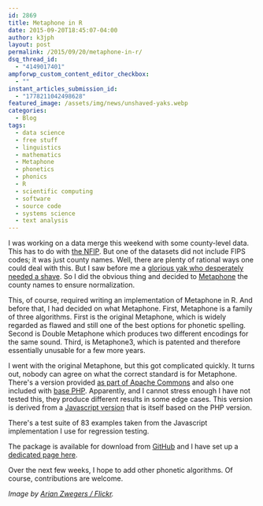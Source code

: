 ```yaml
---
id: 2869
title: Metaphone in R
date: 2015-09-20T18:45:07-04:00
author: k3jph
layout: post
permalink: /2015/09/20/metaphone-in-r/
dsq_thread_id:
  - "4149017401"
ampforwp_custom_content_editor_checkbox:
  - ""
instant_articles_submission_id:
  - "1778211042498628"
featured_image: /assets/img/news/unshaved-yaks.webp
categories:
  - Blog
tags:
  - data science
  - free stuff
  - linguistics
  - mathematics
  - Metaphone
  - phonetics
  - phonics
  - R
  - scientific computing
  - software
  - source code
  - systems science
  - text analysis
---
```

I was working on a data merge this weekend with some county-level data.  This has to do with [the NFIP](/research).  But one of the datasets did not include FIPS codes; it was just county names.  Well, there are plenty of rational ways one could deal with this.  But I saw before me a [glorious yak who desperately needed a shave](http://sethgodin.typepad.com/seths_blog/2005/03/dont_shave_that.html).  So I did the obvious thing and decided to [Metaphone](https://en.wikipedia.org/wiki/Metaphone) the county names to ensure normalization.

This, of course, required writing an implementation of Metaphone in R.  And before that, I had decided on what Metaphone.  First, Metaphone is a family of three algorithms.  First is the original Metaphone, which is widely regarded as flawed and still one of the best options for phonetic spelling.  Second is Double Metaphone which produces two different encodings for the same sound.  Third, is Metaphone3, which is patented and therefore essentially unusable for a few more years.  

I went with the original Metaphone, but this got complicated quickly.  It turns out, nobody can agree on what the correct standard is for Metaphone.  There's a version provided [as part of Apache Commons](https://commons.apache.org/proper/commons-codec/apidocs/org/apache/commons/codec/language/Metaphone.html) and also one included with [base PHP](http://php.net/manual/en/function.metaphone.php).  Apparently, and I cannot stress enough I have not tested this, they produce different results in some edge cases.  This version is derived from a [Javascript version](http://phpjs.org/functions/metaphone/) that is itself based on the PHP version.

There's a test suite of 83 examples taken from the Javascript implementation I use for regression testing.

The package is available for download from [GitHub](https://github.com/howardjp/phonics) and I have set up a [dedicated page here](/software/phonics).

Over the next few weeks, I hope to add other phonetic algorithms.  Of course, contributions are welcome.

_Image by [Arian Zwegers / Flickr](https://www.flickr.com/photos/azwegers/15842044051)._
